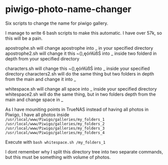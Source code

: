 # piwigo-photo-name-changer
Six scripts to change the name for piwigo gallery.

I manage to write 6 bash scripts to make this automatic. I have over 57k, so this will be a pain. 

apostrophe.sh will change apostrophe into _ in your specified directory
apostrophe2.sh will change it this ~(),ęóńłüßŚ into _ inside two folderd in depth from your specified directory

characters.sh will change this ~(),ęóńłüßŚ into _ inside your specified directory
characters2.sh will do the same thing but two folders in depth from the main and change it into _

whitespace.sh will change all space into _ inside your specified directory
whitespace2.sh will do the same thing, but in two folders depth from the main and change space in _

As I have mouniting points in TrueNAS instead of having all photos in Piwigo, I have all photos inside
 `/usr/local/www/Piwigo/galleries/my_folders_1`
 `/usr/local/www/Piwigo/galleries/my_folders_2`
 `/usr/local/www/Piwigo/galleries/my_folders_3`
 `/usr/local/www/Piwigo/galleries/my_folders_4`

Execute with 
`bash whitespace.sh /my_folders_1`

I dont remember why I split this directory tree into two separate commands, but this must be something with volume of photos.
